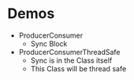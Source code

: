 # Demos

- ProducerConsumer
    - Sync Block
- ProducerConsumerThreadSafe
    - Sync is in the Class itself
    - This Class will be thread safe